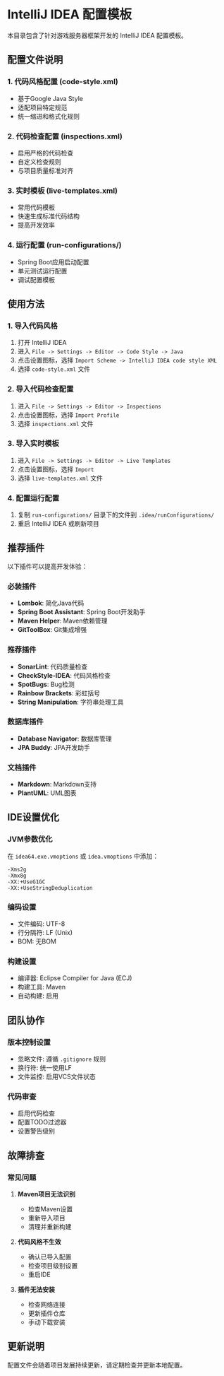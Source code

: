 # IntelliJ IDEA 配置模板

本目录包含了针对游戏服务器框架开发的 IntelliJ IDEA 配置模板。

## 配置文件说明

### 1. 代码风格配置 (code-style.xml)
- 基于Google Java Style
- 适配项目特定规范
- 统一缩进和格式化规则

### 2. 代码检查配置 (inspections.xml)
- 启用严格的代码检查
- 自定义检查规则
- 与项目质量标准对齐

### 3. 实时模板 (live-templates.xml)
- 常用代码模板
- 快速生成标准代码结构
- 提高开发效率

### 4. 运行配置 (run-configurations/)
- Spring Boot应用启动配置
- 单元测试运行配置
- 调试配置模板

## 使用方法

### 1. 导入代码风格
1. 打开 IntelliJ IDEA
2. 进入 `File -> Settings -> Editor -> Code Style -> Java`
3. 点击设置图标，选择 `Import Scheme -> IntelliJ IDEA code style XML`
4. 选择 `code-style.xml` 文件

### 2. 导入代码检查配置
1. 进入 `File -> Settings -> Editor -> Inspections`
2. 点击设置图标，选择 `Import Profile`
3. 选择 `inspections.xml` 文件

### 3. 导入实时模板
1. 进入 `File -> Settings -> Editor -> Live Templates`
2. 点击设置图标，选择 `Import`
3. 选择 `live-templates.xml` 文件

### 4. 配置运行配置
1. 复制 `run-configurations/` 目录下的文件到 `.idea/runConfigurations/`
2. 重启 IntelliJ IDEA 或刷新项目

## 推荐插件

以下插件可以提高开发体验：

### 必装插件
- **Lombok**: 简化Java代码
- **Spring Boot Assistant**: Spring Boot开发助手
- **Maven Helper**: Maven依赖管理
- **GitToolBox**: Git集成增强

### 推荐插件
- **SonarLint**: 代码质量检查
- **CheckStyle-IDEA**: 代码风格检查
- **SpotBugs**: Bug检测
- **Rainbow Brackets**: 彩虹括号
- **String Manipulation**: 字符串处理工具

### 数据库插件
- **Database Navigator**: 数据库管理
- **JPA Buddy**: JPA开发助手

### 文档插件
- **Markdown**: Markdown支持
- **PlantUML**: UML图表

## IDE设置优化

### JVM参数优化
在 `idea64.exe.vmoptions` 或 `idea.vmoptions` 中添加：
```
-Xms2g
-Xmx8g
-XX:+UseG1GC
-XX:+UseStringDeduplication
```

### 编码设置
- 文件编码: UTF-8
- 行分隔符: LF (Unix)
- BOM: 无BOM

### 构建设置
- 编译器: Eclipse Compiler for Java (ECJ)
- 构建工具: Maven
- 自动构建: 启用

## 团队协作

### 版本控制设置
- 忽略文件: 遵循 `.gitignore` 规则
- 换行符: 统一使用LF
- 文件监控: 启用VCS文件状态

### 代码审查
- 启用代码检查
- 配置TODO过滤器
- 设置警告级别

## 故障排查

### 常见问题

1. **Maven项目无法识别**
   - 检查Maven设置
   - 重新导入项目
   - 清理并重新构建

2. **代码风格不生效**
   - 确认已导入配置
   - 检查项目级别设置
   - 重启IDE

3. **插件无法安装**
   - 检查网络连接
   - 更新插件仓库
   - 手动下载安装

## 更新说明

配置文件会随着项目发展持续更新，请定期检查并更新本地配置。